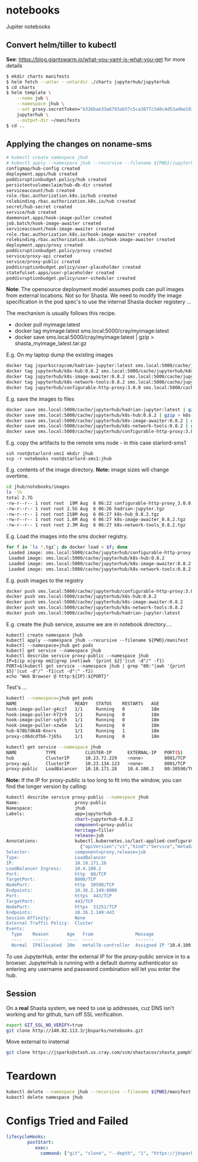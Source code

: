# notebooks
Jupiter notebooks

## Convert helm/tiller to kubectl
__See__: https://blog.giantswarm.io/what-you-yaml-is-what-you-get for more details

```bash
$ mkdir charts manifests
$ helm fetch --untar --untardir ./charts jupyterhub/jupyterhub
$ cd charts
$ helm template \
    --name jub \
    --namespace jhub \
    --set proxy.secretToken="b326bae33a6793ab57c5ca3677c540c4d53a4be193c7551adcb0778018e05d97" \
    jupyterhub \
    --output-dir ~/manifests
$ cd ..
```

## Applying the changes on noname-sms

```bash
# kubectl create namespace jhub
# kubectl apply --namespace jhub --recursive --filename ${PWD}/jupyterhub
configmap/hub-config created
deployment.apps/hub created
poddisruptionbudget.policy/hub created
persistentvolumeclaim/hub-db-dir created
serviceaccount/hub created
role.rbac.authorization.k8s.io/hub created
rolebinding.rbac.authorization.k8s.io/hub created
secret/hub-secret created
service/hub created
daemonset.apps/hook-image-puller created
job.batch/hook-image-awaiter created
serviceaccount/hook-image-awaiter created
role.rbac.authorization.k8s.io/hook-image-awaiter created
rolebinding.rbac.authorization.k8s.io/hook-image-awaiter created
deployment.apps/proxy created
poddisruptionbudget.policy/proxy created
service/proxy-api created
service/proxy-public created
poddisruptionbudget.policy/user-placeholder created
statefulset.apps/user-placeholder created
poddisruptionbudget.policy/user-scheduler created
```

__Note__: The opensource deployment model assumes pods can pull images from external locations. Not so for Shasta. We need to modify the image specification in the pod spec's to use the internal Shasta docker registery ... 

The mechanism is usually follows this recipe.

* docker pull myimage:latest
* docker tag myimage:latest sms.local:5000/cray/myimage:latest
* docker save sms.local:5000/cray/myimage:latest | gzip > shasta_myimage_latest.tar.gz

E.g. On my laptop dump the existing images
```bash
docker tag jsparkscraycom/hadrian-jupyter:latest sms.local:5000/cache/jupyterhub/hadrian-jupyter:latest
docker tag jupyterhub/k8s-hub:0.8.2 sms.local:5000/cache/jupyterhub/k8s-hub:0.8.2
docker tag jupyterhub/k8s-image-awaiter:0.8.2 sms.local:5000/cache/jupyterhub/k8s-image-awaiter:0.8.2
docker tag jupyterhub/k8s-network-tools:0.8.2 sms.local:5000/cache/jupyterhub/k8s-network-tools:0.8.2
docker tag jupyterhub/configurable-http-proxy:3.0.0 sms.local:5000/cache/jupyterhub/configurable-http-proxy:3.0.0
```

E.g. save the images to files
```bash
docker save sms.local:5000/cache/jupyterhub/hadrian-jupyter:latest | gzip > hadrian-jupyter.tgz
docker save sms.local:5000/cache/jupyterhub/k8s-hub:0.8.2 | gzip > k8s-hub_0.8.2.tgz
docker save sms.local:5000/cache/jupyterhub/k8s-image-awaiter:0.8.2 | gzip > k8s-image-awaiter_0.8.2.tgz
docker save sms.local:5000/cache/jupyterhub/k8s-network-tools:0.8.2 | gzip > k8s-network-tools_0.8.2.tgz
docker save sms.local:5000/cache/jupyterhub/configurable-http-proxy:3.0.0 | gzip > configurable-http-proxy_3.0.0.tgz
```

E.g. copy the artifacts to the remote sms node - in this case starlord-sms1

```
ssh root@starlord-sms1 mkdir jhub 
scp -r notebooks root@starlord-sms1:jhub
```

E.g. contents of the image directory. __Note:__ image sizes will change overtime.
```bash
cd jhub/notebooks/images 
ls -lh
total 2.7G
-rw-r--r-- 1 root root  19M Aug  6 06:22 configurable-http-proxy_3.0.0.tgz
-rw-r--r-- 1 root root 2.5G Aug  6 06:26 hadrian-jupyter.tgz
-rw-r--r-- 1 root root 218M Aug  6 06:27 k8s-hub_0.8.2.tgz
-rw-r--r-- 1 root root 1.6M Aug  6 06:27 k8s-image-awaiter_0.8.2.tgz
-rw-r--r-- 1 root root 2.3M Aug  6 06:27 k8s-network-tools_0.8.2.tgz
```
E.g. Load the images into the sms docker registry.
```bash
for f in `ls *.tgz`; do docker load < $f; done
 Loaded image: sms.local:5000/cache/jupyterhub/configurable-http-proxy:3.0.0
 Loaded image: sms.local:5000/cache/jupyterhub/k8s-hub:0.8.2
 Loaded image: sms.local:5000/cache/jupyterhub/k8s-image-awaiter:0.8.2
 Loaded image: sms.local:5000/cache/jupyterhub/k8s-network-tools:0.8.2
```

E.g. push images to the registry
```bash
docker push sms.local:5000/cache/jupyterhub/configurable-http-proxy:3.0.0
docker push sms.local:5000/cache/jupyterhub/k8s-hub:0.8.2
docker push sms.local:5000/cache/jupyterhub/k8s-image-awaiter:0.8.2
docker push sms.local:5000/cache/jupyterhub/k8s-network-tools:0.8.2
docker push sms.local:5000/cache/jupyterhub/hadrian-jupyter:latest
```

E.g. create the jhub service, assume we are in notebook directory....
```
kubectl create namespace jhub
kubectl apply --namespace jhub --recursive --filename ${PWD}/manifest
kubectl --namespace=jhub get pods
kubectl get service --namespace jhub
kubectl describe service proxy-public --namespace jhub
IP=$(ip a|grep em2|grep inet|awk '{print $2}'|cut -d"/" -f1)
PORT=$(kubectl get service --namespace jhub | grep "80:"|awk '{print $5}'|cut -d"/" -f1|cut -d":" -f2)
echo "Web Browser @ http:${IP}:${PORT}"
```

Test's ...

```bash
kubectl --namespace=jhub get pods
NAME                      READY   STATUS    RESTARTS   AGE
hook-image-puller-g4cz7   1/1     Running   0          18m
hook-image-puller-h72r9   1/1     Running   0          18m
hook-image-puller-sqfch   1/1     Running   0          18m
hook-image-puller-xzw5m   1/1     Running   0          18m
hub-678b7d648-6nxrs       1/1     Running   1          18m
proxy-cd6dcdfb6-7j65s     1/1     Running   0          18m
```

```bash
kubectl get service --namespace jhub
NAME           TYPE           CLUSTER-IP      EXTERNAL-IP   PORT(S)                      AGE
hub            ClusterIP      10.23.72.229    <none>        8081/TCP                     19m
proxy-api      ClusterIP      10.23.134.123   <none>        8001/TCP                     19m
proxy-public   LoadBalancer   10.18.171.28    10.4.100.2    80:30590/TCP,443:31251/TCP   19m
```

__Note:__
If the IP for proxy-public is too long to fit into the window, you can find the longer version by calling:

```bash
kubectl describe service proxy-public --namespace jhub
Name:                     proxy-public
Namespace:                jhub
Labels:                   app=jupyterhub
                          chart=jupyterhub-0.8.2
                          component=proxy-public
                          heritage=Tiller
                          release=jub
Annotations:              kubectl.kubernetes.io/last-applied-configuration:
                            {"apiVersion":"v1","kind":"Service","metadata":{"annotations":{},"labels":{"app":"jupyterhub","chart":"jupyterhub-0.8.2","component":"prox...
Selector:                 component=proxy,release=jub
Type:                     LoadBalancer
IP:                       10.18.171.28
LoadBalancer Ingress:     10.4.100.2
Port:                     http  80/TCP
TargetPort:               8000/TCP
NodePort:                 http  30590/TCP
Endpoints:                10.36.2.149:8000
Port:                     https  443/TCP
TargetPort:               443/TCP
NodePort:                 https  31251/TCP
Endpoints:                10.36.2.149:443
Session Affinity:         None
External Traffic Policy:  Cluster
Events:
  Type    Reason       Age   From                Message
  ----    ------       ----  ----                -------
  Normal  IPAllocated  20m   metallb-controller  Assigned IP "10.4.100.2"
  ```

To use JupyterHub, enter the external IP for the proxy-public service in to a browser. JupyterHub is running with a default dummy authenticator so entering any username and password combination will let you enter the hub.

## Session

On a __real__ Shasta system, we need to use ip addresses, cuz DNS isn't working and for github, turn off SSL verification.

```bash
export GIT_SSL_NO_VERIFY=true
git clone http://140.82.113.3/jbsparks/notebooks.git
```

Move external to insternal

```bash
git clone https://jsparks@stash.us.cray.com/scm/shastacov/shasta_pamphlets.git
```

# Teardown

```bash
kubectl delete --namespace jhub --recursive --filename ${PWD}/manifest
kubectl delete namespace jhub
```

# Configs Tried and Failed

```yml
lifecycleHooks:
        postStart:
           exec:
             command: ["git", "clone", "--depth", "1", "https://jbsparks@140.82.113.3/jbsparks/notebooks","Shasta/pamphlets"]
```
